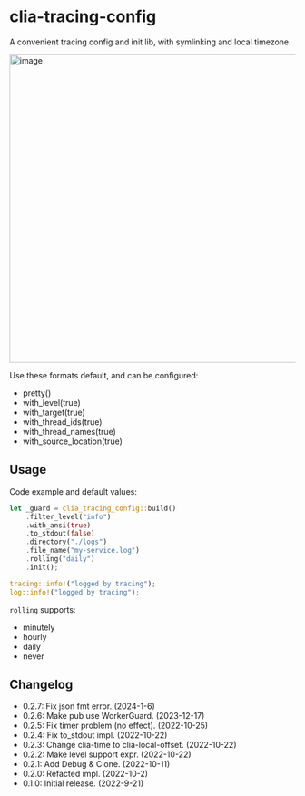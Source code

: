 # clia-tracing-config

A convenient tracing config and init lib, with symlinking and local timezone.

<img width="543" alt="image" src="https://user-images.githubusercontent.com/1589842/191417363-71f134a3-e23b-4e95-a0c7-22237799af8a.png">

Use these formats default, and can be configured:

- pretty()
- with_level(true)
- with_target(true)
- with_thread_ids(true)
- with_thread_names(true)
- with_source_location(true)

## Usage

Code example and default values:

```rust
let _guard = clia_tracing_config::build()
    .filter_level("info")
    .with_ansi(true)
    .to_stdout(false)
    .directory("./logs")
    .file_name("my-service.log")
    .rolling("daily")
    .init();

tracing::info!("logged by tracing");
log::info!("logged by tracing");
```

`rolling` supports:

- minutely
- hourly
- daily
- never

## Changelog

- 0.2.7: Fix json fmt error. (2024-1-6)
- 0.2.6: Make pub use WorkerGuard. (2023-12-17)
- 0.2.5: Fix timer problem (no effect). (2022-10-25)
- 0.2.4: Fix to_stdout impl. (2022-10-22)
- 0.2.3: Change clia-time to clia-local-offset. (2022-10-22)
- 0.2.2: Make level support expr. (2022-10-22)
- 0.2.1: Add Debug & Clone. (2022-10-11)
- 0.2.0: Refacted impl. (2022-10-2)
- 0.1.0: Initial release. (2022-9-21)
